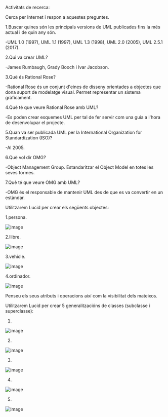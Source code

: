 Activitats de recerca:

Cerca per Internet i respon a aquestes preguntes.

1.Buscar quines són les principals versions de UML publicades fins la més actual i de quin any són.

-UML 1.0 (1997), UML 1.1 (1997), UML 1.3 (1998), UML 2.0 (2005), UML 2.5.1 (2017).

2.Qui va crear UML?

-James Rumbaugh, Grady Booch i Ivar Jacobson.

3.Què és Rational Rose?

-Rational Rose és un conjunt d'eines de disseny orientades a objectes que dona suport de modelatge visual. Permet representar un sistema gràficament.

4.Què té que veure Rational Rose amb UML?

-Es poden crear esquemes UML per tal de fer servir com una guia a l'hora de desenvolupar el projecte.

5.Quan va ser publicada UML per la International Organization for Standardization (ISO)?

-Al 2005.

6.Què vol dir OMG?

-Object Management Group. Estandaritzar el Object Model en totes les seves formes.

7.Què té que veure OMG amb UML?

-OMG és el responsable de mantenir UML des de que es va convertir en un estàndar.


Utilitzarem Lucid per crear els següents objectes:

1.persona.

![image](https://user-images.githubusercontent.com/113586080/222089225-5fff89f0-a18e-4336-ab9f-ed8b4c4d216b.png)

2.llibre.

![image](https://user-images.githubusercontent.com/113586080/222082180-b6b7751b-466a-4b6c-a88f-13894f6a6cb1.png)

3.vehicle.

![image](https://user-images.githubusercontent.com/113586080/222088633-0c161db4-a2d4-4379-ab0b-4534c9804a76.png)

4.ordinador.

![image](https://user-images.githubusercontent.com/113586080/222082302-8711da13-b9fb-4ce6-a0f8-6f2bd0e4d876.png)

Penseu els seus atributs i operacions així com la visibilitat dels mateixos.

Utilitzarem Lucid per crear 5 generalitzacións de classes (subclasse i superclasse):

1.

![image](https://user-images.githubusercontent.com/113586080/222087837-f427bbfe-8746-435a-9076-987cfdff4cb6.png)

2.

![image](https://user-images.githubusercontent.com/113586080/222088401-52809af6-6acc-4cb5-af76-10e7f58933bb.png)

3.

![image](https://user-images.githubusercontent.com/113586080/222088728-c03bf65d-ff5e-40da-91a3-a3b51de391e0.png)

4.

![image](https://user-images.githubusercontent.com/113586080/222089034-752e5a8a-0a72-45e5-ab0e-2edf00d3ba91.png)

5.

![image](https://user-images.githubusercontent.com/113586080/222089538-9d6241a9-14d3-45b6-a2d3-4ad1374e8bfe.png)
